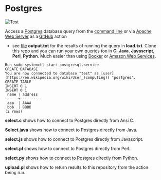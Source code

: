 # Postgres

![Test](https://github.com/philiprbrenan/postgres/workflows/Test/badge.svg)

Access a [Postgres](https://github.com/philiprbrenan/postgres) database query from the [command line](https://en.wikipedia.org/wiki/Command-line_interface) or via [Apache Web Server](https://en.wikipedia.org/wiki/Apache_HTTP_Server) as a [GitHub](https://github.com/philiprbrenan) action
- see [file](https://en.wikipedia.org/wiki/Computer_file) **output.txt** for the results of running the query in **load.txt**.
Clone this repo and you can run your own queries too in **C**, **Java**,
**Javascript**, **Perl**, **Python**.  Much easier than using [Docker](https://en.wikipedia.org/wiki/Docker_(software)) or [Amazon Web Services](http://aws.amazon.com). 
```
Run sudo systemctl start postgresql.service
CREATE DATABASE
You are now connected to database "test" as [user](https://en.wikipedia.org/wiki/User_(computing)) "postgres".
CREATE TABLE
INSERT 0 1
INSERT 0 1
 name | address
------+---------
 aaa  | AAAA
 bbb  | BBBB
(2 rows)
```

**select.c** shows how to connect to Postgres directly from Ansi C.

**Select.java** shows how to connect to Postgres directly from Java.

**select.js** shows how to connect to Postgres directly from Javascript.

**select.pl** shows how to connect to Postgres directly from Perl.

**select.py** shows how to connect to Postgres directly from Python.

**upload.pl** shows how to return results to this repository from the action being run.
